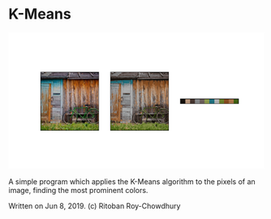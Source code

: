 # K-Means
![An image of a shed with a bike in front of it on the left, the 12 most prominent colors that K-means found on the right, and each pixel colored by its nearest centroid in the center.](kmeans.png)

 A simple program which applies the K-Means algorithm to the pixels of an image, finding the most prominent colors. 

Written on Jun 8, 2019. (c) Ritoban Roy-Chowdhury

